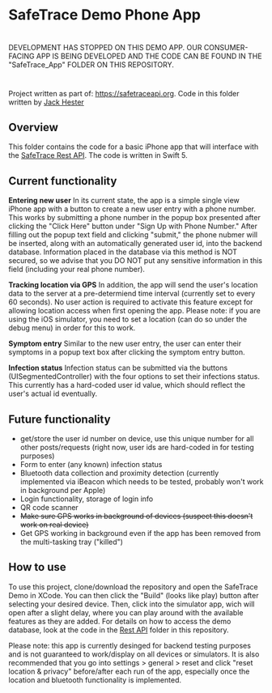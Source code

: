 # SafeTrace Demo Phone App
>#
DEVELOPMENT HAS STOPPED ON THIS DEMO APP. OUR CONSUMER-FACING APP IS BEING DEVELOPED AND THE CODE CAN BE FOUND IN THE "SafeTrace_App" FOLDER ON THIS REPOSITORY.
>#

Project written as part of: <a href = "https://safetraceapi.org">https://safetraceapi.org</a>.  Code in this folder written by <a href="https://jackhester.com">Jack Hester</a>

## Overview

This folder contains the code for a basic iPhone app that will interface with the <a href="https://github.com/factn/safetraceapi/tree/master/RestAPI">SafeTrace Rest API</a>. The code is written in Swift 5.

## Current functionality

<strong>Entering new user</strong>
In its current state, the app is a simple single view iPhone app with a button to create a new user entry with a phone number. This works by submitting a phone number in the popup box presented after clicking the "Click Here" button under "Sign Up with Phone Number." After filling out the popup text field and clicking "submit," the phone nubmer will be inserted, along with an automatically generated user id, into the backend database. Information placed in the database via this method is NOT secured, so we advise that you DO NOT put any sensitive information in this field (including your real phone number).

<strong>Tracking location via GPS</strong>
In addition, the app will send the user's location data to the server at a pre-determiend time interval (currently set to every 60 seconds). No user action is required to activate this feature except for allowing location access when first opening the app. Please note: if you are using the iOS simulator, you need to set a location (can do so under the debug menu) in order for this to work.

<strong>Symptom entry</strong>
Similar to the new user entry, the user can enter their symptoms in a popup text box after clicking the symptom entry button.

<strong>Infection status</strong>
Infection status can be submitted via the buttons (UISegmentedController) with the four options to set their infections status. This currently has a hard-coded user id value, which should reflect the user's actual id eventually.

## Future functionality

<ul>
    <li>get/store the user id number on device, use this unique number for all other posts/requests (right now, user ids are hard-coded in for testing purposes)</li>
    <li>Form to enter (any known) infection status</li>
    <li>Bluetooth data collection and proximity detection (currently implemented via iBeacon which needs to be tested, probably won't work in background per Apple)</li>
    <li>Login functionality, storage of login info</li>
    <li>QR code scanner</li>
    <li><strike>Make sure GPS works in background of devices (suspect this doesn't work on real device)</strike></li>
    <li>Get GPS working in background even if the app has been removed from the multi-tasking tray ("killed")</li>
</ul>

## How to use

To use this project, clone/download the repository and open the SafeTrace Demo in XCode. You can then click the "Build" (looks like play) button after selecting your desired device. Then, click into the simulator app, wich will open after a slight delay, where you can play around with the available features as they are added. For details on how to access the demo database, look at the code in the <a href="https://github.com/factn/safetraceapi/tree/master/RestAPI">Rest API</a> folder in this repository.

Please note: this app is currently desinged for backend testing purposes and is not guaranteed to work/display on all devices or simulators. It is also recommended that you go into settings > general > reset and click "reset location & privacy" before/after each run of the app, especially once the location and bluetooth functionality is implemented.

